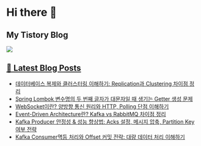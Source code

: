 # Hi there 👋

## My Tistory Blog

<p>
    <a href="https://kylo8.tistory.com"><img src="https://img.shields.io/badge/Tistory-000000?style=flat-square&logo=Tistory&logoColor=white"/>
</p>

## 📕 Latest Blog Posts

<ul><li><a href='https://kylo8.tistory.com/entry/%EB%8D%B0%EC%9D%B4%ED%84%B0%EB%B2%A0%EC%9D%B4%EC%8A%A4-%EB%B3%B5%EC%A0%9C%EC%99%80-%ED%81%B4%EB%9F%AC%EC%8A%A4%ED%84%B0%EB%A7%81-%EC%9D%B4%ED%95%B4%ED%95%98%EA%B8%B0-Replication%EA%B3%BC-Clustering-%EC%B0%A8%EC%9D%B4%EC%A0%90-%EC%A0%95%EB%A6%AC' target='_blank'>데이터베이스 복제와 클러스터링 이해하기: Replication과 Clustering 차이점 정리</a></li><li><a href='https://kylo8.tistory.com/entry/Spring-Lombok-%EB%B3%80%EC%88%98%EB%AA%85%EC%9D%98-%EB%91%90-%EB%B2%88%EC%A7%B8-%EA%B8%80%EC%9E%90%EA%B0%80-%EB%8C%80%EB%AC%B8%EC%9E%90%EC%9D%BC-%EB%95%8C-%EC%83%9D%EA%B8%B0%EB%8A%94-Getter-%EC%83%9D%EC%84%B1-%EB%AC%B8%EC%A0%9C' target='_blank'>Spring Lombok 변수명의 두 번째 글자가 대문자일 때 생기는 Getter 생성 문제</a></li><li><a href='https://kylo8.tistory.com/entry/WebSocket%EC%9D%B4%EB%9E%80-%EC%96%91%EB%B0%A9%ED%96%A5-%ED%86%B5%EC%8B%A0-%EC%9B%90%EB%A6%AC%EC%99%80-HTTP-Polling-%EB%8B%A8%EC%A0%90-%EC%9D%B4%ED%95%B4%ED%95%98%EA%B8%B0' target='_blank'>WebSocket이란? 양방향 통신 원리와 HTTP, Polling 단점 이해하기</a></li><li><a href='https://kylo8.tistory.com/entry/Event-Driven-Architecture%EB%9E%80-Kafka-vs-RabbitMQ-%EC%B0%A8%EC%9D%B4%EC%A0%90-%EC%A0%95%EB%A6%AC' target='_blank'>Event-Driven Architecture란? Kafka vs RabbitMQ 차이점 정리</a></li><li><a href='https://kylo8.tistory.com/entry/Kafka-Producer-%EC%95%88%EC%A0%95%EC%84%B1-%EC%84%B1%EB%8A%A5-%ED%96%A5%EC%83%81%EB%B2%95-Acks-%EC%84%A4%EC%A0%95-%EB%A9%94%EC%8B%9C%EC%A7%80-%EC%95%95%EC%B6%95-Partition-Key-%EC%97%AC%EB%B6%80-%EC%A0%84%EB%9E%B5' target='_blank'>Kafka Producer 안정성 &amp; 성능 향상법: Acks 설정, 메시지 압축, Partition Key 여부 전략</a></li><li><a href='https://kylo8.tistory.com/entry/Kafka-Consumer-%EC%84%A4%EC%A0%95-%EC%A0%95%EB%B3%B4-%EC%9D%B4%ED%95%B4%ED%95%98%EA%B8%B0' target='_blank'>Kafka Consumer멱등 처리와 Offset 커밋 전략: 대량 데이터 처리 이해하기</a></li></ul>